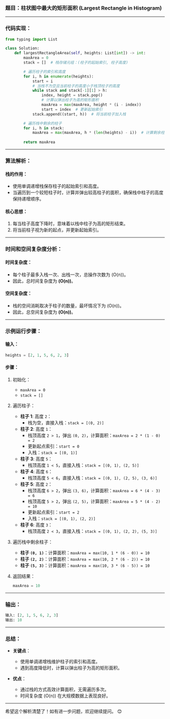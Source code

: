 ### **题目：柱状图中最大的矩形面积 (Largest Rectangle in Histogram)**

---

### **代码实现**：
```python
from typing import List

class Solution:
    def largestRectangleArea(self, heights: List[int]) -> int:
        maxArea = 0
        stack = []  # 栈存储元组：(柱子的起始索引, 柱子高度)

        # 遍历柱子的索引和高度
        for i, h in enumerate(heights):
            start = i
            # 当栈不为空且当前柱子的高度小于栈顶柱子的高度
            while stack and stack[-1][1] > h:
                index, height = stack.pop()
                # 计算以弹出柱子为高的矩形面积
                maxArea = max(maxArea, height * (i - index))
                start = index  # 更新起始索引
            stack.append((start, h))  # 将当前柱子加入栈

        # 遍历栈中剩余的柱子
        for i, h in stack:
            maxArea = max(maxArea, h * (len(heights) - i))  # 计算剩余柱子的最大面积
        
        return maxArea
```

---

### **算法解析：**

#### **栈的作用**：
- 使用单调递增栈保存柱子的起始索引和高度。
- 当遍历到一个较短柱子时，计算并弹出较高柱子的面积，确保栈中柱子的高度保持递增顺序。

#### **核心思想**：
1. 每当柱子高度下降时，意味着以栈中柱子为高的矩形结束。
2. 将当前柱子视为新的起点，并更新起始索引。

---

### **时间和空间复杂度分析**：

#### **时间复杂度**：
- 每个柱子最多入栈一次、出栈一次，总操作次数为 \(O(n)\)。
- 因此，总时间复杂度为 **\(O(n)\)**。

#### **空间复杂度**：
- 栈的空间消耗取决于柱子的数量，最坏情况下为 \(O(n)\)。
- 因此，总空间复杂度为 **\(O(n)\)**。

---

### **示例运行步骤**：

#### **输入**：
```python
heights = [2, 1, 5, 6, 2, 3]
```

#### **步骤**：

1. 初始化：
   - `maxArea = 0`
   - `stack = []`

2. 遍历柱子：
   - **柱子 1**: 高度 `2`：
     - 栈为空，直接入栈：`stack = [(0, 2)]`
   - **柱子 2**: 高度 `1`：
     - 栈顶高度 `2 > 1`，弹出 `(0, 2)`，计算面积：`maxArea = 2 * (1 - 0) = 2`
     - 更新起点索引：`start = 0`
     - 入栈：`stack = [(0, 1)]`
   - **柱子 3**: 高度 `5`：
     - 栈顶高度 `1 < 5`，直接入栈：`stack = [(0, 1), (2, 5)]`
   - **柱子 4**: 高度 `6`：
     - 栈顶高度 `5 < 6`，直接入栈：`stack = [(0, 1), (2, 5), (3, 6)]`
   - **柱子 5**: 高度 `2`：
     - 栈顶高度 `6 > 2`，弹出 `(3, 6)`，计算面积：`maxArea = 6 * (4 - 3) = 6`
     - 栈顶高度 `5 > 2`，弹出 `(2, 5)`，计算面积：`maxArea = 5 * (4 - 2) = 10`
     - 更新起点索引：`start = 2`
     - 入栈：`stack = [(0, 1), (2, 2)]`
   - **柱子 6**: 高度 `3`：
     - 栈顶高度 `2 < 3`，直接入栈：`stack = [(0, 1), (2, 2), (5, 3)]`

3. 遍历栈中剩余柱子：
   - **柱子 `(0, 1)`**：计算面积：`maxArea = max(10, 1 * (6 - 0)) = 10`
   - **柱子 `(2, 2)`**：计算面积：`maxArea = max(10, 2 * (6 - 2)) = 10`
   - **柱子 `(5, 3)`**：计算面积：`maxArea = max(10, 3 * (6 - 5)) = 10`

4. 返回结果：
   ```python
   maxArea = 10
   ```

---

### **输出**：
```python
输入: [2, 1, 5, 6, 2, 3]
输出: 10
```

---

### **总结**：

- **关键点**：
  - 使用单调递增栈维护柱子的索引和高度。
  - 遇到高度降低时，计算以弹出柱子为高的矩形面积。

- **优点**：
  - 通过栈的方式高效计算面积，无需遍历多次。
  - 时间复杂度 \(O(n)\) 在大规模数据上表现良好。

---

希望这个解析清楚了！如有进一步问题，欢迎继续提问。 😊
